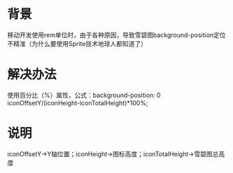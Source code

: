 # 背景
移动开发使用rem单位时，由于各种原因，导致雪碧图background-position定位不精准（为什么要使用Sprite技术地球人都知道了）
# 解决办法
使用百分比（%）属性，公式：background-position: 0 iconOffsetY/(iconHeight-iconTotalHeight)*100%;
# 说明
iconOffsetY->Y轴位置；iconHeight->图标高度；iconTotalHeight->雪碧图总高度
